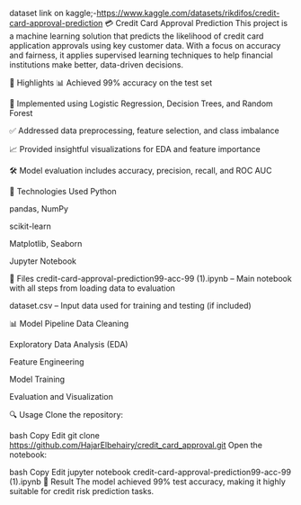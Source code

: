 dataset link on kaggle;-https://www.kaggle.com/datasets/rikdifos/credit-card-approval-prediction
💳 Credit Card Approval Prediction
This project is a machine learning solution that predicts the likelihood of credit card application approvals using key customer data. With a focus on accuracy and fairness, it applies supervised learning techniques to help financial institutions make better, data-driven decisions.

🚀 Highlights
📊 Achieved 99% accuracy on the test set

🧠 Implemented using Logistic Regression, Decision Trees, and Random Forest

✅ Addressed data preprocessing, feature selection, and class imbalance

📈 Provided insightful visualizations for EDA and feature importance

🛠️ Model evaluation includes accuracy, precision, recall, and ROC AUC

🧰 Technologies Used
Python

pandas, NumPy

scikit-learn

Matplotlib, Seaborn

Jupyter Notebook

📁 Files
credit-card-approval-prediction99-acc-99 (1).ipynb – Main notebook with all steps from loading data to evaluation

dataset.csv – Input data used for training and testing (if included)

📊 Model Pipeline
Data Cleaning

Exploratory Data Analysis (EDA)

Feature Engineering

Model Training

Evaluation and Visualization

🔍 Usage
Clone the repository:

bash
Copy
Edit
git clone https://github.com/HajarElbehairy/credit_card_approval.git
Open the notebook:

bash
Copy
Edit
jupyter notebook credit-card-approval-prediction99-acc-99 (1).ipynb
📎 Result
The model achieved 99% test accuracy, making it highly suitable for credit risk prediction tasks.
